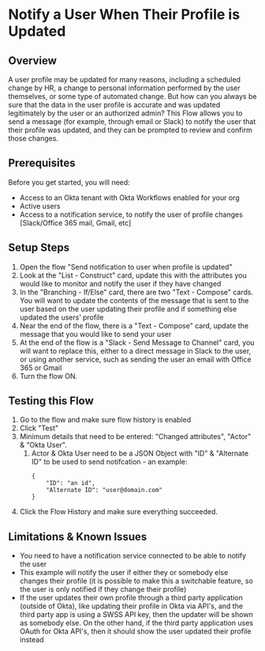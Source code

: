 # Notify a User When Their Profile is Updated

## Overview
A user profile may be updated for many reasons, including a scheduled change by HR, a change to personal information performed by the user themselves, or some type of automated change. But how can you always be sure that the data in the user profile is accurate and was updated legitimately by the user or an authorized admin? This Flow allows you to send a message (for example, through email or Slack) to notify the user that their profile was updated, and they can be prompted to review and confirm those changes.

## Prerequisites
Before you get started, you will need:

*   Access to an Okta tenant with Okta Workflows enabled for your org
*   Active users 
*   Access to a notification service, to notify the user of profile changes [Slack/Office 365 mail, Gmail, etc]


## Setup Steps

1. Open the flow "Send notification to user when profile is updated"
1. Look at the "List - Construct" card, update this with the attributes you would like to monitor and notify the user if they have changed
1. In the "Branching - If/Else" card, there are two "Text - Compose" cards. You will want to update the contents of the message that is sent to the user based on the user updating their profile and if something else updated the users’ profile
1. Near the end of the flow, there is a "Text - Compose" card, update the message that you would like to send your user
1. At the end of the flow is a "Slack - Send Message to Channel" card, you will want to replace this, either to a direct message in Slack to the user, or using another service, such as sending the user an email with Office 365 or Gmail
1. Turn the flow ON.


## Testing this Flow

1. Go to the flow and make sure flow history is enabled
1. Click "Test"
1. Minimum details that need to be entered: "Changed attributes", "Actor" & "Okta User". 
    1. Actor & Okta User need to be a JSON Object with "ID" & "Alternate ID" to be used to send notifcation - an example:
        ```
        {
            "ID": "an id",
            "Alternate ID": "user@domain.com"
        }
        ```
1. Click the Flow History and make sure everything succeeded.


## Limitations & Known Issues


*   You need to have a notification service connected to be able to notify the user
*   This example will notify the user if either they or somebody else changes their profile (it is possible to make this a switchable feature, so the user is only notified if they change their profile)
*   If the user updates their own profile through a third party application (outside of Okta), like updating their profile in Okta via API's, and the third party app is using a SWSS API key, then the updater will be shown as somebody else. On the other hand, if the third party application uses OAuth for Okta API's, then it should show the user updated their profile instead
